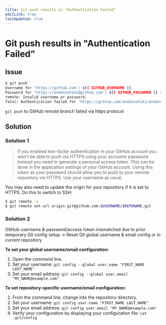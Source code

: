 ```yaml
---
title: Git push results in "Authentication Failed”
editLink: true
lastUpdated: true
---
```


# Git push results in "Authentication Failed”

## Issue

```bash
$ git push
Username for 'https://github.com': ${{ GITHUB_USERNAME }}
Password for 'https://andatoshiki@github.com': ${{ GITHUB_PASSWORD }} # or GitHub personal access token
remote: Invalid username or password.
fatal: Authentication failed for 'https://github.com/andatoshiki/andatoshiki.git/'
```

`git push` to GitHub remote branch failed via https protocol

## Solution

### Solution 1

> If you enabled two-factor authentication in your GitHub account you won't be able to push via HTTPS using your accounts password. Instead you need to generate a personal access token. This can be done in the application settings of your GitHub account. Using this token as your password should allow you to push to your remote repository via HTTPS. Use your username as usual.

You may also need to update the origin for your repository if it is set to HTTPS. Do this to switch to SSH:

```bash
$ git remote -v
$ git remote set-url origin git@github.com:$USERNAME/$REPONAME.git
```

### Solution 2

GitHub username & password/access token mismatched due to prior temporary Git config setup → Reset Git global username & email config or in current repository

**To set your global username/email configuration:**

1. Open the command line.
2. Set your username: `git config --global user.name "FIRST_NAME LAST_NAME"`
3. Set your email address: `git config --global user.email "MY_NAME@example.com"`

**To set repository-specific username/email configuration:**

1. From the command line, change into the repository directory.
2. Set your username: `git config user.name "FIRST_NAME LAST_NAME"`
3. Set your email address: `git config user.email "MY_NAME@example.com"`
4. Verify your configuration by displaying your configuration file: `cat .git/config`
